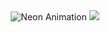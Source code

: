 <div align="center">
<img src="https://readme-typing-svg.demolab.com?font=Orbitron&weight=900&size=32&duration=2500&pause=700&color=FF0080&center=true&vCenter=true&multiline=true&width=600&height=100&lines=NEON+DEVELOPER;CYBER+FLUTTER+EXPERT;DIGITAL+ARCHITECT;FUTURE+BUILDER" alt="Neon Animation" />

<img src="https://capsule-render.vercel.app/api?type=rect&color=0:FF0080,25:8000FF,50:0080FF,75:00FF80,100:FF8000&height=80&section=header&text=&fontSize=0" />
</div>
